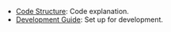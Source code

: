 
* [Code Structure](code.md): Code explanation.
* [Development Guide](development_guide.md): Set up for development.

